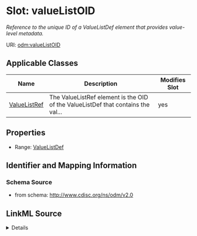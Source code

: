 # Slot: valueListOID


_Reference to the unique ID of a ValueListDef element that provides value-level metadata._



URI: [odm:valueListOID](http://www.cdisc.org/ns/odm/v2.0/valueListOID)



<!-- no inheritance hierarchy -->




## Applicable Classes

| Name | Description | Modifies Slot |
| --- | --- | --- |
[ValueListRef](ValueListRef.md) | The ValueListRef element is the OID of the ValueListDef that contains the val... |  yes  |







## Properties

* Range: [ValueListDef](ValueListDef.md)





## Identifier and Mapping Information







### Schema Source


* from schema: http://www.cdisc.org/ns/odm/v2.0




## LinkML Source

<details>
```yaml
name: valueListOID
description: Reference to the unique ID of a ValueListDef element that provides value-level
  metadata.
from_schema: http://www.cdisc.org/ns/odm/v2.0
rank: 1000
alias: valueListOID
domain_of:
- ValueListRef
range: ValueListDef

```
</details>